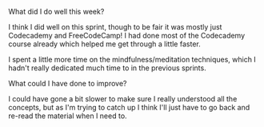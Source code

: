 What did I do well this week?

I think I did well on this sprint, though to be fair it was mostly just Codecademy and FreeCodeCamp! I had done most of the Codecademy course already which helped me get through a little faster.

I spent a little more time on the mindfulness/meditation techniques, which I hadn't really dedicated much time to in the previous sprints.

What could I have done to improve?

I could have gone a bit slower to make sure I really understood all the concepts, but as I'm trying to catch up I think I'll just have to go back and re-read the material when I need to.